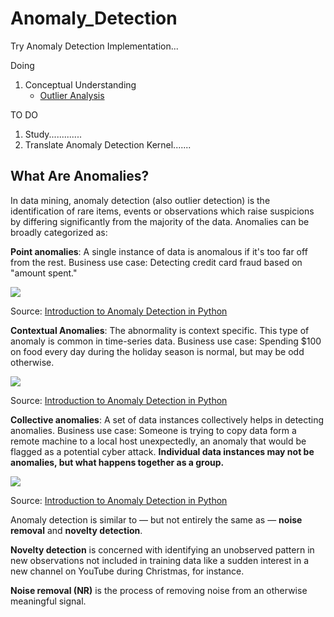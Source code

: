 # Anomaly_Detection
Try Anomaly Detection Implementation...

Doing  
1. Conceptual Understanding
    - [Outlier Analysis](https://www.springer.com/gp/book/9781461463955)

TO DO
1. Study............. 
2. Translate Anomaly Detection Kernel.......

## What Are Anomalies?

In data mining, anomaly detection (also outlier detection) is the identification of rare items, events or observations which raise suspicions by differing significantly from the majority of the data. Anomalies can be broadly categorized as:

<b>Point anomalies</b>: A single instance of data is anomalous if it's too far off from the rest. Business use case: Detecting credit card fraud based on "amount spent."

<img src="https://paper-attachments.dropbox.com/s_1185AEC62427E23657579AF288686866FF5B3F65A0E36E86D1A293C6B0CCF4B4_1553405161903_sqDCqTEGAmcjqerU4VmkGaw.png">

Source: [Introduction to Anomaly Detection in Python](https://blog.floydhub.com/introduction-to-anomaly-detection-in-python/)

<b>Contextual Anomalies</b>: The abnormality is context specific. This type of anomaly is common in time-series data. Business use case: Spending $100 on food every day during the holiday season is normal, but may be odd otherwise.

<img src="https://paper-attachments.dropbox.com/s_1185AEC62427E23657579AF288686866FF5B3F65A0E36E86D1A293C6B0CCF4B4_1554118214508_outliers4-2.png">

Source: [Introduction to Anomaly Detection in Python](https://blog.floydhub.com/introduction-to-anomaly-detection-in-python/)

<b>Collective anomalies</b>: A set of data instances collectively helps in detecting anomalies. Business use case: Someone is trying to copy data form a remote machine to a local host unexpectedly, an anomaly that would be flagged as a potential cyber attack. <b>Individual data instances may not be anomalies, but what happens together as a group.</b>

<img src="https://paper-attachments.dropbox.com/s_1185AEC62427E23657579AF288686866FF5B3F65A0E36E86D1A293C6B0CCF4B4_1553680157064_image.png">

Source: [Introduction to Anomaly Detection in Python](https://blog.floydhub.com/introduction-to-anomaly-detection-in-python/)

Anomaly detection is similar to — but not entirely the same as — <b>noise removal</b> and <b>novelty detection</b>.

<b>Novelty detection</b> is concerned with identifying an unobserved pattern in new observations not included in training data like a sudden interest in a new channel on YouTube during Christmas, for instance.

<b>Noise removal (NR)</b> is the process of removing noise from an otherwise meaningful signal.
